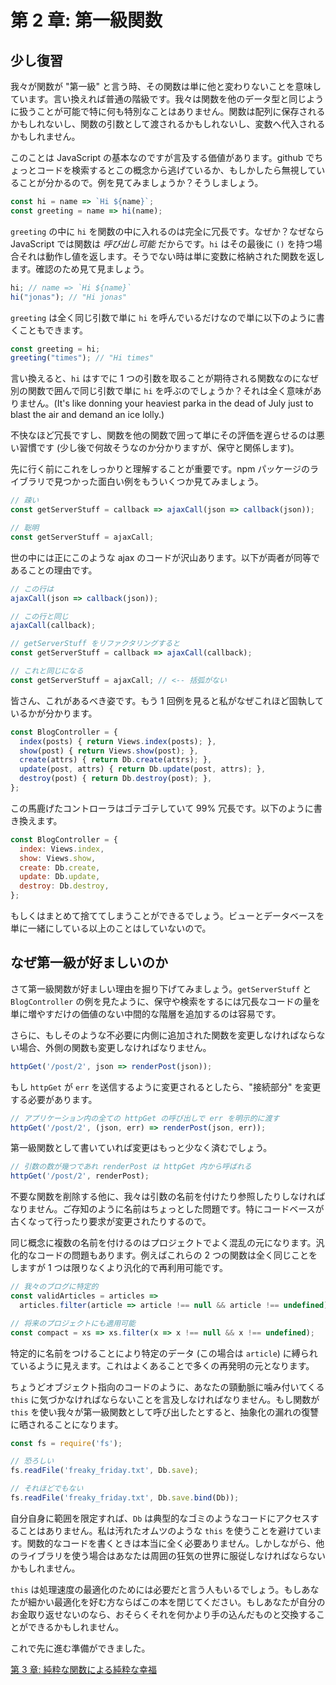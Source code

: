 # 第 2 章: 第一級関数

## 少し復習

我々が関数が "第一級" と言う時、その関数は単に他と変わりないことを意味しています。言い換えれば普通の階級です。我々は関数を他のデータ型と同じように扱うことが可能で特に何も特別なことはありません。関数は配列に保存されるかもしれないし、関数の引数として渡されるかもしれないし、変数へ代入されるかもしれません。

このことは JavaScript の基本なのですが言及する価値があります。github でちょっとコードを検索するとこの概念から逃げているか、もしかしたら無視していることが分かるので。例を見てみましょうか？そうしましょう。

```js
const hi = name => `Hi ${name}`;
const greeting = name => hi(name);
```

`greeting` の中に `hi` を関数の中に入れるのは完全に冗長です。なぜか？なぜなら JavaScript では関数は *呼び出し可能* だからです。`hi` はその最後に `()` を持つ場合それは動作し値を返します。そうでない時は単に変数に格納された関数を返します。確認のため見て見ましょう。

```js
hi; // name => `Hi ${name}`
hi("jonas"); // "Hi jonas"
```

`greeting` は全く同じ引数で単に `hi` を呼んでいるだけなので単に以下のように書くこともできます。

```js
const greeting = hi;
greeting("times"); // "Hi times"
```

言い換えると、`hi` はすでに 1 つの引数を取ることが期待される関数なのになぜ別の関数で囲んで同じ引数で単に `hi` を呼ぶのでしょうか？それは全く意味がありません。(It's like donning your heaviest parka in the dead of July just to blast the air and demand an ice lolly.)

不快なほど冗長ですし、関数を他の関数で囲って単にその評価を遅らせるのは悪い習慣です (少し後で何故そうなのか分かりますが、保守と関係します)。

先に行く前にこれをしっかりと理解することが重要です。npm パッケージのライブラリで見つかった面白い例をもういくつか見てみましょう。

```js
// 疎い
const getServerStuff = callback => ajaxCall(json => callback(json));

// 聡明
const getServerStuff = ajaxCall;
```

世の中には正にこのような ajax のコードが沢山あります。以下が両者が同等であることの理由です。

```js
// この行は
ajaxCall(json => callback(json));

// この行と同じ
ajaxCall(callback);

// getServerStuff をリファクタリングすると
const getServerStuff = callback => ajaxCall(callback);

// これと同じになる
const getServerStuff = ajaxCall; // <-- 括弧がない
```

皆さん、これがあるべき姿です。もう 1 回例を見ると私がなぜこれほど固執しているかが分かります。

```js
const BlogController = {
  index(posts) { return Views.index(posts); },
  show(post) { return Views.show(post); },
  create(attrs) { return Db.create(attrs); },
  update(post, attrs) { return Db.update(post, attrs); },
  destroy(post) { return Db.destroy(post); },
};
```

この馬鹿げたコントローラはゴテゴテしていて 99% 冗長です。以下のように書き換えます。

```js
const BlogController = {
  index: Views.index,
  show: Views.show,
  create: Db.create,
  update: Db.update,
  destroy: Db.destroy,
};
```

もしくはまとめて捨ててしまうことができるでしょう。ビューとデータベースを単に一緒にしている以上のことはしていないので。

## なぜ第一級が好ましいのか

さて第一級関数が好ましい理由を掘り下げてみましょう。`getServerStuff` と `BlogController` の例を見たように、保守や検索をするには冗長なコードの量を単に増やすだけの価値のない中間的な階層を追加するのは容易です。

さらに、もしそのような不必要に内側に追加された関数を変更しなければならない場合、外側の関数も変更しなければなりません。

```js
httpGet('/post/2', json => renderPost(json));
```

もし `httpGet` が `err` を送信するように変更されるとしたら、"接続部分" を変更する必要があります。

```js
// アプリケーション内の全ての httpGet の呼び出しで err を明示的に渡す
httpGet('/post/2', (json, err) => renderPost(json, err));
```
第一級関数として書いていれば変更はもっと少なく済むでしょう。

```js
// 引数の数が幾つであれ renderPost は httpGet 内から呼ばれる
httpGet('/post/2', renderPost);
```

不要な関数を削除する他に、我々は引数の名前を付けたり参照したりしなければなりません。ご存知のように名前はちょっとした問題です。特にコードベースが古くなって行ったり要求が変更されたりするので。

同じ概念に複数の名前を付けるのはプロジェクトでよく混乱の元になります。汎化的なコードの問題もあります。例えばこれらの 2 つの関数は全く同じことをしますが 1 つは限りなくより汎化的で再利用可能です。

```js
// 我々のブログに特定的
const validArticles = articles =>
  articles.filter(article => article !== null && article !== undefined),

// 将来のプロジェクトにも適用可能
const compact = xs => xs.filter(x => x !== null && x !== undefined);
```

特定的に名前をつけることにより特定のデータ (この場合は `article`) に縛られているように見えます。これはよくあることで多くの再発明の元となります。

ちょうどオブジェクト指向のコードのように、あなたの頸動脈に噛み付いてくる `this` に気づかなければならないことを言及しなければなりません。もし関数が `this` を使い我々が第一級関数として呼び出したとすると、抽象化の漏れの復讐に晒されることになります。

```js
const fs = require('fs');

// 恐ろしい
fs.readFile('freaky_friday.txt', Db.save);

// それほどでもない
fs.readFile('freaky_friday.txt', Db.save.bind(Db));
```

自分自身に範囲を限定すれば、`Db` は典型的なゴミのようなコードにアクセスすることはありません。私は汚れたオムツのような `this` を使うことを避けています。関数的なコードを書くときは本当に全く必要ありません。しかしながら、他のライブラリを使う場合はあなたは周囲の狂気の世界に服従しなければならないかもしれません。

`this` は処理速度の最適化のためには必要だと言う人もいるでしょう。もしあなたが細かい最適化を好む方ならばこの本を閉じてください。もしあなたが自分のお金取り返せないのなら、おそらくそれを何かより手の込んだものと交換することができるかもしれません。

これで先に進む準備ができました。

[第 3 章: 純粋な関数による純粋な幸福](ch03-ja.md)

